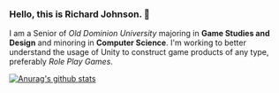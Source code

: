 ### Hello, this is Richard Johnson. 👋

I am a Senior of *Old Dominion University* majoring in **Game Studies and Design** and minoring in **Computer Science**. 
I'm working to better understand the usage of Unity to construct game products of any type, preferably *Role Play Games*.


[![Anurag's github stats](https://github-readme-stats.vercel.app/api?username=csrjohn027)](https://github.com/anuraghazra/github-readme-stats)
<!--
**csrjohn027/csrjohn027** is a ✨ _special_ ✨ repository because its `README.md` (this file) appears on your GitHub profile.

Here are some ideas to get you started:

- 🔭 I’m currently working on ...
- 🌱 I’m currently learning ...
- 👯 I’m looking to collaborate on ...
- 🤔 I’m looking for help with ...
- 💬 Ask me about ...
- 📫 How to reach me: ...
- 😄 Pronouns: ...
- ⚡ Fun fact: ...
-->
